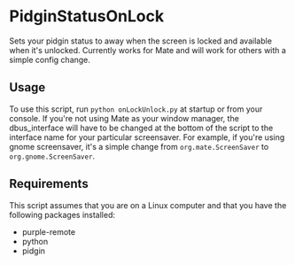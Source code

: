 PidginStatusOnLock
==================

Sets your pidgin status to away when the screen is locked and available when it's unlocked.  Currently works for Mate and will work for others with a simple config change.

## Usage
To use this script, run `python onLockUnlock.py` at startup or from your console.
If you're not using Mate as your window manager, the dbus_interface will have to be changed at the bottom of the script to the interface name for your particular screensaver.  For example, if you're using gnome screensaver, it's a simple change from `org.mate.ScreenSaver` to `org.gnome.ScreenSaver`.

## Requirements
This script assumes that you are on a Linux computer and that you have the following packages installed:
* purple-remote
* python
* pidgin
